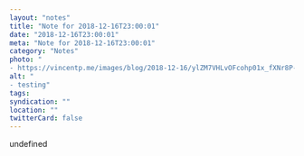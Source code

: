 ```yaml
---
layout: "notes"
title: "Note for 2018-12-16T23:00:01"
date: "2018-12-16T23:00:01"
meta: "Note for 2018-12-16T23:00:01"
category: "Notes"
photo: "
- https://vincentp.me/images/blog/2018-12-16/ylZM7VHLvOFcohp01x_fXNr8P-tqin6RkgWGm4SIDdK5s2TAJebzQEBUwuY9j3aC.jpg"
alt: "
- testing"
tags:
syndication: ""
location: ""
twitterCard: false
---
```

undefined
